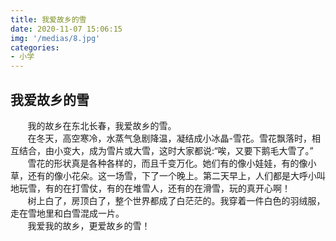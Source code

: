```yaml
---
title: 我爱故乡的雪
date: 2020-11-07 15:06:15
img: '/medias/8.jpg'
categories:
- 小学
---
```


## 我爱故乡的雪
&nbsp;&nbsp;&nbsp;&nbsp;&nbsp;&nbsp;&nbsp;我的故乡在东北长春，我爱故乡的雪。  
&nbsp;&nbsp;&nbsp;&nbsp;&nbsp;&nbsp;&nbsp;在冬天，高空寒冷，水蒸气急剧降温，凝结成小冰晶-雪花。雪花飘落时，相互结合，由小变大，成为雪片或大雪，这时大家都说:“唉，又要下鹅毛大雪了。”  
&nbsp;&nbsp;&nbsp;&nbsp;&nbsp;&nbsp;&nbsp;雪花的形状真是各种各样的，而且千变万化。她们有的像小娃娃，有的像小草，还有的像小花朵。这一场雪，下了一个晚上。第二天早上，人们都是大呼小叫地玩雪，有的在打雪仗，有的在堆雪人，还有的在滑雪，玩的真开心啊！  
&nbsp;&nbsp;&nbsp;&nbsp;&nbsp;&nbsp;&nbsp;树上白了，房顶白了，整个世界都成了白茫茫的。我穿着一件白色的羽绒服，走在雪地里和白雪混成一片。  
&nbsp;&nbsp;&nbsp;&nbsp;&nbsp;&nbsp;&nbsp;我爱我的故乡，更爱故乡的雪！  